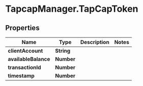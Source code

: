 # TapcapManager.TapCapToken

## Properties
Name | Type | Description | Notes
------------ | ------------- | ------------- | -------------
**clientAccount** | **String** |  | 
**availableBalance** | **Number** |  | 
**transactionId** | **Number** |  | 
**timestamp** | **Number** |  | 


